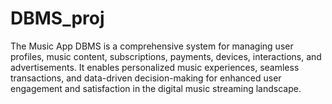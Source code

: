 # DBMS_proj
The Music App DBMS is a comprehensive system for managing user profiles, music content, subscriptions, payments, devices, interactions, and advertisements. It enables personalized music experiences, seamless transactions, and data-driven decision-making for enhanced user engagement and satisfaction in the digital music streaming landscape.
